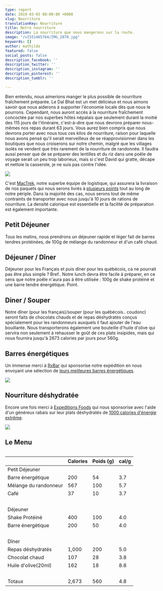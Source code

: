 ```yaml
---
type: report
date: 2019-03-03 00:00:00 +0000
slug: Nourriture
translationKey: Nourriture
title: Notre nourriture
description: La nourriture que nous mangerons sur la route.
image: "/v1551465764/IMG_2870.jpg"
keywords: []
author: mathilde
featured: false
social_posts: false
description_facebook: ''
description_twitter: ''
description_instagram: ''
description_pinterest: ''
description_tumblr: ''

---
```

Bien entendu, nous aimerions manger le plus possible de nourriture fraîchement préparée. Le Dal Bhat est un met délicieux et nous aimons savoir que nous aiderons à supporter l'économie locale dès que nous le pourrons. Cependant, nous auront accès à la nourriture fraîchement concoctée par nos superbes hôtes népalais que seulement durant la moitié des 115 jours de l'itinéraire, c'est-à-dire que nous devrons préparer nous-mêmes nos repas durant 63 jours. Vous aurez bien compris que nous devrons porter avec nous tous ces kilos de nourriture, raison pour laquelle nous avons pensé qu'il serait merveilleux de se réapprovisionner dans les boutiques que nous croiserons sur notre chemin, malgré que les villages isolés ne vendent que très rarement de la nourriture de randonnée. Il faudra aussi penser que de se préparer des lentilles et du riz dans une poêle de voyage serait un peu trop laborieux, mais si c'est David qui gratte, décape et nettoie la casserole, je ne suis pas contre l'idée. 

![](https://res.cloudinary.com/wildernessprime/image/upload/w_800,dpr_auto/v1551710343/IMG_2289.jpg)

C'est [MacTrek](http://www.mactreks.com/), notre superbe équipe de logistique, qui assurera la livraison de nos paquets qui nous serons livrés à [plusieurs points](/expeditions/great-himalaya-trail/itinerary-resupply/) tout au long de notre périple. Dans la majorité des cas, nous serons tout de même contraints de transporter avec nous jusqu'à 10 jours de rations de nourriture. La densité calorique est essentielle et la facilité de préparation est également importante.

## Petit Déjeuner

Tous les matins, nous prendrons un déjeuner rapide et léger fait de barres tendres protéinées, de 100g de mélange du randonneur et d'un café chaud. 

## Déjeuner / Dîner

Déjeuner pour les Français et puis dîner pour les québécois, ca ne pourrait pas être plus simple ? Bref.. Notre lunch devra être facile à préparer, en ce sens que notre poêle n'aura pas à être utilisée : 100g de shake protéiné et une barre tendre énergétique. Point.

## Diner / Souper

Notre dîner (pour les français)/souper (pour les québécois.. coudonc) seront faits de chocolats chauds et de repas déshydratés conçus spécialement pour les randonneurs auxquels il faut ajouter de l'eau bouillante. Nous transporterons également une bouteille d'huile d'olive qui servira non seulement à rehausser le goût de ces plats insipides, mais qui nous fournira jusqu'à 2673 calories par jours pour 560g.

## Barres énergétiques

Un immense merci à [RxBar](https://www.rxbar.com/) qui sponsorise notre expédition en nous envoyant une sélection de [leurs meilleures barres énergétiques](https://www.rxbar.com/shop/rxbar.html/). 

![](https://res.cloudinary.com/wildernessprime/image/upload/w_800,dpr_auto/v1551711153/bs12thumbnail_1.jpg)

## Nourriture déshydratée 

Encore une fois merci à [Expeditions Foods](https://expeditionfoods.com/) qui nous sponsorise avec l'aide d'un généreux rabais sur leur plats déshydratés de [1000 calories d'énergie extrême](https://expeditionfoods.com/collections/1000kcal).

![](https://res.cloudinary.com/wildernessprime/image/upload/w_800,dpr_auto/v1551711026/spaghettibolognaise_1000_v4__orange_1000x1000.jpg)

## Le Menu

<div style="width:100%; overflow:auto;"> <table class="tableizer-table"> <thead><tr class="tableizer-firstrow"><th></th><th>Calories</th><th>Poids (g)</th><th>cal/g</th></tr></thead><tbody> <tr><td>Petit Déjeuner</td><td> </td><td> </td><td> </td></tr> <tr><td>Barre énergétique</td><td>200</td><td>54</td><td>3.7</td></tr> <tr><td>Mélange du randonneur</td><td>567</td><td>100</td><td>5.7</td></tr> <tr><td>Café</td><td>37</td><td>10</td><td>3.7</td></tr> <tr><td> </td><td> </td><td> </td><td> </td></tr> <tr><td>Déjeuner</td><td> </td><td> </td><td> </td></tr> <tr><td>Shake Protéiné</td><td>400</td><td>100</td><td>4.0</td></tr> <tr><td>Barre énergétique</td><td>200</td><td>50</td><td>4.0</td></tr> <tr><td> </td><td> </td><td> </td><td> </td></tr> <tr><td>Dîner</td><td> </td><td> </td><td> </td></tr> <tr><td>Repas déshydratés</td><td>1,000</td><td>200</td><td>5.0</td></tr> <tr><td>Chocolat chaud</td><td>107</td><td>28</td><td>3.8</td></tr> <tr><td>Huile d'olive(20ml)</td><td>162</td><td>18</td><td>8.8</td></tr> <tr><td> </td><td> </td><td> </td><td> </td></tr> <tr><td>Totaux</td><td>2,673</td><td>560</td><td>4.8</td></tr> </tbody></table> </div>